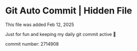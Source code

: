 # Git Auto Commit | Hidden File

This file was added Feb 12, 2025

Just for fun and keeping my daily git commit active 🤪

commit number: 2714908
